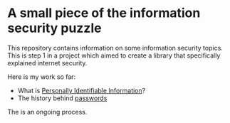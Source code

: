 # A small piece of the information security puzzle

This repository contains information on some information security topics. This is step 1 in a project which aimed to create a library that specifically explained internet security.

Here is my work so far:
- What is [Personally Identifiable Information]()?
- The history behind [passwords]() 

The is an ongoing process.
